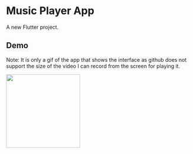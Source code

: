 # Music Player App

A new Flutter project.

## Demo
Note: It is only a gif of the app that shows the interface as github does not support
the size of the video I can record from the screen for playing it.

<img src="https://github.com/IvanLpJc/Flutter-MusicPlayerApp/blob/main/demo.gif" width=200px> 